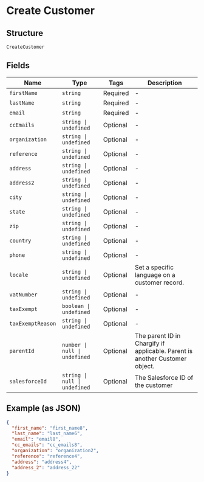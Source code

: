 
# Create Customer

## Structure

`CreateCustomer`

## Fields

| Name | Type | Tags | Description |
|  --- | --- | --- | --- |
| `firstName` | `string` | Required | - |
| `lastName` | `string` | Required | - |
| `email` | `string` | Required | - |
| `ccEmails` | `string \| undefined` | Optional | - |
| `organization` | `string \| undefined` | Optional | - |
| `reference` | `string \| undefined` | Optional | - |
| `address` | `string \| undefined` | Optional | - |
| `address2` | `string \| undefined` | Optional | - |
| `city` | `string \| undefined` | Optional | - |
| `state` | `string \| undefined` | Optional | - |
| `zip` | `string \| undefined` | Optional | - |
| `country` | `string \| undefined` | Optional | - |
| `phone` | `string \| undefined` | Optional | - |
| `locale` | `string \| undefined` | Optional | Set a specific language on a customer record. |
| `vatNumber` | `string \| undefined` | Optional | - |
| `taxExempt` | `boolean \| undefined` | Optional | - |
| `taxExemptReason` | `string \| undefined` | Optional | - |
| `parentId` | `number \| null \| undefined` | Optional | The parent ID in Chargify if applicable. Parent is another Customer object. |
| `salesforceId` | `string \| null \| undefined` | Optional | The Salesforce ID of the customer |

## Example (as JSON)

```json
{
  "first_name": "first_name8",
  "last_name": "last_name6",
  "email": "email8",
  "cc_emails": "cc_emails8",
  "organization": "organization2",
  "reference": "reference4",
  "address": "address4",
  "address_2": "address_22"
}
```

